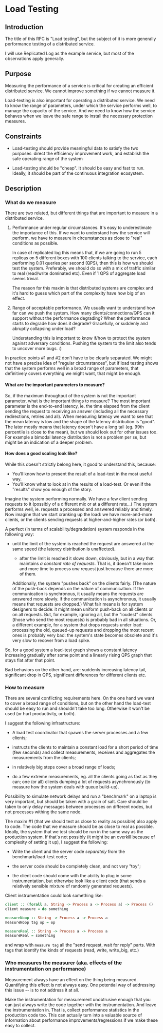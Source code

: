 # Load Testing

## Introduction

The title of this RFC is "Load testing", but the subject of it is more
generally performance testing of a distributed service.

I will use Replicated Log as the example service, but most of the
observations apply generally.

## Purpose

Measuring the performance of a service is critical for creating an
efficient distributed service. We cannot improve something if we
cannot measure it.

Load-testing is also important for operating a distributed service. We
need to know the range of parameters, under which the service performs
well, to manage the capacity of the service. And we need to know how
the service behaves when we leave the safe range to install the
necessary protection measures.

## Constraints

* Load-testing should provide meaningful data to satisfy the two
  purposes: direct the efficiency improvement work, and establish the
  safe operating range of the system

* Load-testing should be "cheap". It should be easy and fast to
  run. Ideally, it should be part of the continuous integration
  ecosystem.

## Description

### What do we measure

There are two related, but different things that are important to
measure in a distributed service.

1. Performance under regular circumstances. It's easy to underestimate
   the importance of this. If we want to understand how the service
   will perform, we have to measure in circumstances as close to
   "real" conditions as possible.

   In case of replicated log this means that, if we are going to run
   5 replicas on 5 different boxes with 100 clients talking to the
   service, each performing 0.01 queries per second (QPS), then this
   is how we should test the system. Preferably, we should do so with
   a mix of traffic similar to real (read/write dominated etc). Even
   if 1 QPS of aggregate load seems trivial.

   The reason for this maxim is that distributed systems are complex
   and it's hard to guess which part of the complexity have how big of
   an effect.

2. Range of acceptable performance. We usually want to understand how
   far can we push the system. How many clients/connections/QPS can it
   support without the performance degrading? When the performance
   starts to degrade how does it degrade? Gracefully, or suddenly and
   abruptly collapsing under load?

   Understanding this is important to know if/how to protect the
   system against adversary conditions. Pushing the system to the
   limit also tends to uncover more bugs. :)

In practice points #1 and #2 don't have to be clearly separated. We
might not have a precise idea of "regular circumstances", but if load
testing shows that the system performs well in a broad range of
parameters, that definitively covers everything we might want, that
might be enough.

#### What are the important parameters to measure?

So, if the maximum throughput of the system is not the important
parameter, what is the important things to measure? The most important
parameter is the end-to-end latency, ie. the time elapsed from the
client sending the request to receiving an answer (including all the
necessary redirections, retries and all).  When measuring latency we
want to see that the mean latency is low and the shape of the latency
distribution is "good". The later mostly means that latency doesn't
have a long tail (eg. 99th percentile is close to the mean), but we
should look out for other issues too. For example a bimodal latency
distribution is not a problem per se, but might be an indication of a
deeper problem.

#### How does a good scaling look like?

While this doesn't strictly belong here, it good to understand this,
because:
 * You'll know how to present the result of a load-test in the most
   useful way.
 * You'll know what to look at in the results of a load-test. Or even
   if the "results" show you enough of the story.

Imagine the system performing normally. We have a few client sending
requests to it (possibly of a different mix or at a different rate...)
The system performs well, ie. requests a processed and answered
reliably and timely. Now imagine that we start cranking up the load:
we have more-and-more clients, or the clients sending requests at
higher-and-higher rates (or both).

A perfect (in terms of scalability/degradation) system responds in the
following way:

* until the limit of the system is reached the request are answered at
  the same speed (the latency distribution is unaffected).

  * after the limit is reached it slows down, obviously, but in a way
  that maintains _a constant rate of requests_. That is, it doesn't
  take more and more time to process _one_ request just because there
  are more of them.

  Additionally, the system "pushes back" on the clients fairly. (The
  nature of the push-back depends on the nature of communication. If
  the communication is synchronous, it usually means the requests are
  answered more slowly. If the communication is asynchronous, it
  usually means that requests are dropped.) What fair means is for
  system designers to decide: it might mean uniform push-back on all
  clients or on all requests. But, for example, ignoring all, but the
  "loudest" clients (those who send the most requests) is probably bad
  in all situations. Or, a different example, for a system that drops
  requests under load: processing the old, queued-up requests and
  dropping the most recent ones is probably very bad: the system's
  state becomes obsolete and it's very slow to recover from a load
  spike.

So, for a good system a load-test graph shows a constant latency
increasing gradually after some point and a linearly rising QPS
graph that stays flat after that point.

Bad behaviors on the other hand, are: suddenly increasing latency
tail, significant drop in QPS, significant differences for different
clients etc.

### How to measure

There are several conflicting requirements here. On the one hand we
want to cover a broad range of conditions, but on the other hand the
load-test should be easy to run and shouldn't take too long. Otherwise
it won't be used (or hurt productivity, or both).

I suggest the following infrastructure:

* A load test coordinator that spawns the server processes and a few
  clients;

* instructs the clients to maintain a constant load for a short period
  of time (few seconds) and collect measurements, receives and
  aggregates the measurements from the clients;

* in relatively big steps cover a broad range of loads;

* do a few extreme measurements, eg. all the clients going as fast as
  they can; one (or all) clients dumping a lot of requests
  asynchronously (to measure how the system deals with queue
  build-up).

Possibility to simulate network delays and run a "benchmark" on
a laptop is very important, but should be taken with a grain of salt.
Care should be taken to only delay messages between processes on
different nodes, but not processes withing the same node.

The maxim #1 (that we should test as close to reality as possible)
also apply to code. The code that we measure should be as close to
real as possible. Ideally, the system that we test should be run in
the same way as the production system. If that's not possibly (it
might be an overkill because of complexity of setting it up), I
suggest the following:

* Write the client and the server code _separately_ from the
  benchmark/load-test code;

* the server code should be completely clean, and not very "toy";

* the client code should come with the ability to plug in some
  instrumentation, but otherwise look like a client code (that sends
  a relatively sensible mixture of randomly generated requests).

Client instrumentation could look something like:

``` haskell
client :: (forall a. String -> Process a -> Process a) -> Process ()
client measure = do something

measureNoop :: String -> Process a -> Process a
measureNoop tag op = op

measureReal :: String -> Process a -> Process a
measureReal = something
```

and wrap with `measure tag` all the "send request, wait for reply"
parts. With tags that identify the kinds of requests (read, write,
write_big, etc.)

### Who measures the measurer (aka. effects of the instrumentation on performance)

Measurement always have an effect on the thing being measured.
Quantifying this effect is not always easy. One potential way of
addressing this issue -- is to not address it at all.

Make the instrumentation for measurement unobtrusive enough that you
can just always write the code together with the instrumentation. And
leave the instrumentation in. That is, collect performance statistics
in the production code too. This can actually turn into a valuable
source of information about performance improvements/regressions if we
make these easy to collect.
